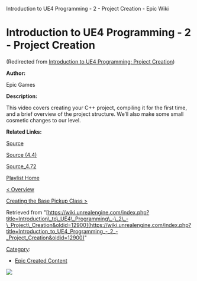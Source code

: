 Introduction to UE4 Programming - 2 - Project Creation - Epic Wiki                     

Introduction to UE4 Programming - 2 - Project Creation
======================================================

(Redirected from [Introduction to UE4 Programming: Project Creation](/index.php?title=Introduction_to_UE4_Programming:_Project_Creation&redirect=no "Introduction to UE4 Programming: Project Creation"))

  

**Author:**

Epic Games

**Description:**

This video covers creating your C++ project, compiling it for the first time, and a brief overview of the project structure. We’ll also make some small cosmetic changes to our level.

**Related Links:**

[Source](https://d26ilriwvtzlb.cloudfront.net/3/3c/Source.zip "Source.zip")

[Source (4.4)](https://d26ilriwvtzlb.cloudfront.net/8/85/Source_4_4.zip "Source 4 4.zip")

[Source\_4.72](http://www.filedropper.com/source472)

[Playlist Home](/Category:Epic_Video_Playlists "Category:Epic Video Playlists")

[< Overview](/Introduction_to_UE4_Programming_-_1_-_Overview "Introduction to UE4 Programming - 1 - Overview")

[Creating the Base Pickup Class >](/Introduction_to_UE4_Programming_-_3_-_Creating_the_Base_Pickup_Class "Introduction to UE4 Programming - 3 - Creating the Base Pickup Class")

Retrieved from "[https://wiki.unrealengine.com/index.php?title=Introduction\_to\_UE4\_Programming\_-\_2\_-\_Project\_Creation&oldid=12900](https://wiki.unrealengine.com/index.php?title=Introduction_to_UE4_Programming_-_2_-_Project_Creation&oldid=12900)"

[Category](/Special:Categories "Special:Categories"):

*   [Epic Created Content](/Category:Epic_Created_Content "Category:Epic Created Content")

  ![](https://tracking.unrealengine.com/track.png)